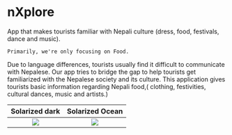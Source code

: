 # nXplore
App that makes tourists familiar with Nepali culture (dress, food, festivals, dance and music).

    Primarily, we're only focusing on Food.
  
Due to language differences, tourists usually find it difficult to communicate with Nepalese. Our app tries to bridge the gap to help tourists get familiarized with the Nepalese society and its culture. This application gives tourists basic information regarding Nepali food,( clothing, festivities, cultural dances, music and artists.)


Solarized dark             |  Solarized Ocean
:-------------------------:|:-------------------------:
![](https://github.com/codeezer/nXplore/blob/master/graphics/frame-070.jpg)  |  ![](https://github.com/codeezer/nXplore/blob/master/graphics/frame-070.jpg)
